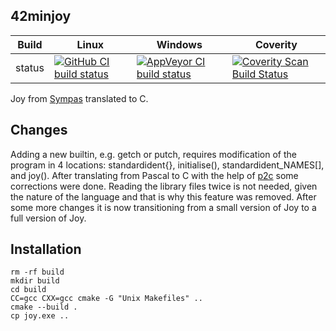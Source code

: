 42minjoy
--------

Build|Linux|Windows|Coverity
---|---|---|---
status|[![GitHub CI build status](https://github.com/Wodan58/42minjoy/actions/workflows/cmake.yml/badge.svg)](https://github.com/Wodan58/42minjoy/actions/workflows/cmake.yml)|[![AppVeyor CI build status](https://ci.appveyor.com/api/projects/status/github/Wodan58/42minjoy?branch=master&svg=true)](https://ci.appveyor.com/project/Wodan58/42minjoy)|[![Coverity Scan Build Status](https://img.shields.io/coverity/scan/14611.svg)](https://scan.coverity.com/projects/wodan58-42minjoy)

Joy from [Sympas](https://github.com/nickelsworth/sympas/blob/master/text/18-minijoy.org) translated to C.

Changes
-------

Adding a new builtin, e.g. getch or putch, requires modification of the program
in 4 locations: standardident{}, initialise(), standardident\_NAMES[], and
joy().  After translating from Pascal to C with the help of
[p2c](https://github.com/Classic-Tools/p2c) some corrections were done.
Reading the library files twice is not needed, given the nature of the language
and that is why this feature was removed. After some more changes it is now
transitioning from a small version of Joy to a full version of Joy.

Installation
------------

    rm -rf build
    mkdir build
    cd build
    CC=gcc CXX=gcc cmake -G "Unix Makefiles" ..
    cmake --build .
    cp joy.exe ..
